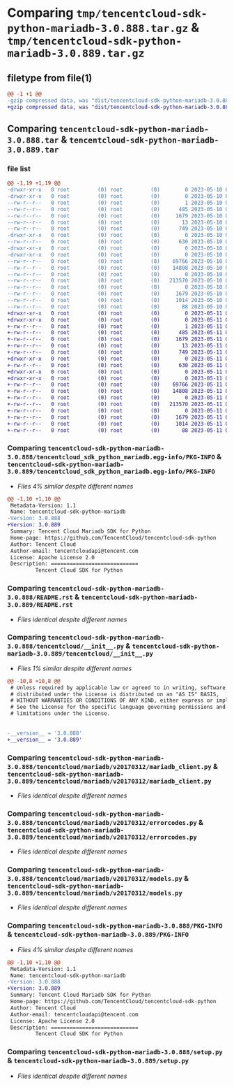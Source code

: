 # Comparing `tmp/tencentcloud-sdk-python-mariadb-3.0.888.tar.gz` & `tmp/tencentcloud-sdk-python-mariadb-3.0.889.tar.gz`

## filetype from file(1)

```diff
@@ -1 +1 @@
-gzip compressed data, was "dist/tencentcloud-sdk-python-mariadb-3.0.888.tar", last modified: Wed May 10 02:19:27 2023, max compression
+gzip compressed data, was "dist/tencentcloud-sdk-python-mariadb-3.0.889.tar", last modified: Thu May 11 02:56:16 2023, max compression
```

## Comparing `tencentcloud-sdk-python-mariadb-3.0.888.tar` & `tencentcloud-sdk-python-mariadb-3.0.889.tar`

### file list

```diff
@@ -1,19 +1,19 @@
-drwxr-xr-x   0 root         (0) root         (0)        0 2023-05-10 02:19:27.000000 tencentcloud-sdk-python-mariadb-3.0.888/
-drwxr-xr-x   0 root         (0) root         (0)        0 2023-05-10 02:19:27.000000 tencentcloud-sdk-python-mariadb-3.0.888/tencentcloud_sdk_python_mariadb.egg-info/
--rw-r--r--   0 root         (0) root         (0)        1 2023-05-10 02:19:27.000000 tencentcloud-sdk-python-mariadb-3.0.888/tencentcloud_sdk_python_mariadb.egg-info/dependency_links.txt
--rw-r--r--   0 root         (0) root         (0)      485 2023-05-10 02:19:27.000000 tencentcloud-sdk-python-mariadb-3.0.888/tencentcloud_sdk_python_mariadb.egg-info/SOURCES.txt
--rw-r--r--   0 root         (0) root         (0)     1679 2023-05-10 02:19:27.000000 tencentcloud-sdk-python-mariadb-3.0.888/tencentcloud_sdk_python_mariadb.egg-info/PKG-INFO
--rw-r--r--   0 root         (0) root         (0)       13 2023-05-10 02:19:27.000000 tencentcloud-sdk-python-mariadb-3.0.888/tencentcloud_sdk_python_mariadb.egg-info/top_level.txt
--rw-r--r--   0 root         (0) root         (0)      749 2023-05-10 02:19:27.000000 tencentcloud-sdk-python-mariadb-3.0.888/README.rst
-drwxr-xr-x   0 root         (0) root         (0)        0 2023-05-10 02:19:27.000000 tencentcloud-sdk-python-mariadb-3.0.888/tencentcloud/
--rw-r--r--   0 root         (0) root         (0)      630 2023-05-10 02:19:27.000000 tencentcloud-sdk-python-mariadb-3.0.888/tencentcloud/__init__.py
-drwxr-xr-x   0 root         (0) root         (0)        0 2023-05-10 02:19:27.000000 tencentcloud-sdk-python-mariadb-3.0.888/tencentcloud/mariadb/
-drwxr-xr-x   0 root         (0) root         (0)        0 2023-05-10 02:19:27.000000 tencentcloud-sdk-python-mariadb-3.0.888/tencentcloud/mariadb/v20170312/
--rw-r--r--   0 root         (0) root         (0)    69766 2023-05-10 02:19:27.000000 tencentcloud-sdk-python-mariadb-3.0.888/tencentcloud/mariadb/v20170312/mariadb_client.py
--rw-r--r--   0 root         (0) root         (0)    14808 2023-05-10 02:19:27.000000 tencentcloud-sdk-python-mariadb-3.0.888/tencentcloud/mariadb/v20170312/errorcodes.py
--rw-r--r--   0 root         (0) root         (0)        0 2023-05-10 02:19:27.000000 tencentcloud-sdk-python-mariadb-3.0.888/tencentcloud/mariadb/v20170312/__init__.py
--rw-r--r--   0 root         (0) root         (0)   213570 2023-05-10 02:19:27.000000 tencentcloud-sdk-python-mariadb-3.0.888/tencentcloud/mariadb/v20170312/models.py
--rw-r--r--   0 root         (0) root         (0)        0 2023-05-10 02:19:27.000000 tencentcloud-sdk-python-mariadb-3.0.888/tencentcloud/mariadb/__init__.py
--rw-r--r--   0 root         (0) root         (0)     1679 2023-05-10 02:19:27.000000 tencentcloud-sdk-python-mariadb-3.0.888/PKG-INFO
--rw-r--r--   0 root         (0) root         (0)     1014 2023-05-10 02:19:27.000000 tencentcloud-sdk-python-mariadb-3.0.888/setup.py
--rw-r--r--   0 root         (0) root         (0)       88 2023-05-10 02:19:27.000000 tencentcloud-sdk-python-mariadb-3.0.888/setup.cfg
+drwxr-xr-x   0 root         (0) root         (0)        0 2023-05-11 02:56:15.000000 tencentcloud-sdk-python-mariadb-3.0.889/
+drwxr-xr-x   0 root         (0) root         (0)        0 2023-05-11 02:56:15.000000 tencentcloud-sdk-python-mariadb-3.0.889/tencentcloud_sdk_python_mariadb.egg-info/
+-rw-r--r--   0 root         (0) root         (0)        1 2023-05-11 02:56:15.000000 tencentcloud-sdk-python-mariadb-3.0.889/tencentcloud_sdk_python_mariadb.egg-info/dependency_links.txt
+-rw-r--r--   0 root         (0) root         (0)      485 2023-05-11 02:56:15.000000 tencentcloud-sdk-python-mariadb-3.0.889/tencentcloud_sdk_python_mariadb.egg-info/SOURCES.txt
+-rw-r--r--   0 root         (0) root         (0)     1679 2023-05-11 02:56:15.000000 tencentcloud-sdk-python-mariadb-3.0.889/tencentcloud_sdk_python_mariadb.egg-info/PKG-INFO
+-rw-r--r--   0 root         (0) root         (0)       13 2023-05-11 02:56:15.000000 tencentcloud-sdk-python-mariadb-3.0.889/tencentcloud_sdk_python_mariadb.egg-info/top_level.txt
+-rw-r--r--   0 root         (0) root         (0)      749 2023-05-11 02:56:15.000000 tencentcloud-sdk-python-mariadb-3.0.889/README.rst
+drwxr-xr-x   0 root         (0) root         (0)        0 2023-05-11 02:56:15.000000 tencentcloud-sdk-python-mariadb-3.0.889/tencentcloud/
+-rw-r--r--   0 root         (0) root         (0)      630 2023-05-11 02:56:15.000000 tencentcloud-sdk-python-mariadb-3.0.889/tencentcloud/__init__.py
+drwxr-xr-x   0 root         (0) root         (0)        0 2023-05-11 02:56:15.000000 tencentcloud-sdk-python-mariadb-3.0.889/tencentcloud/mariadb/
+drwxr-xr-x   0 root         (0) root         (0)        0 2023-05-11 02:56:15.000000 tencentcloud-sdk-python-mariadb-3.0.889/tencentcloud/mariadb/v20170312/
+-rw-r--r--   0 root         (0) root         (0)    69766 2023-05-11 02:56:15.000000 tencentcloud-sdk-python-mariadb-3.0.889/tencentcloud/mariadb/v20170312/mariadb_client.py
+-rw-r--r--   0 root         (0) root         (0)    14808 2023-05-11 02:56:15.000000 tencentcloud-sdk-python-mariadb-3.0.889/tencentcloud/mariadb/v20170312/errorcodes.py
+-rw-r--r--   0 root         (0) root         (0)        0 2023-05-11 02:56:15.000000 tencentcloud-sdk-python-mariadb-3.0.889/tencentcloud/mariadb/v20170312/__init__.py
+-rw-r--r--   0 root         (0) root         (0)   213570 2023-05-11 02:56:15.000000 tencentcloud-sdk-python-mariadb-3.0.889/tencentcloud/mariadb/v20170312/models.py
+-rw-r--r--   0 root         (0) root         (0)        0 2023-05-11 02:56:15.000000 tencentcloud-sdk-python-mariadb-3.0.889/tencentcloud/mariadb/__init__.py
+-rw-r--r--   0 root         (0) root         (0)     1679 2023-05-11 02:56:15.000000 tencentcloud-sdk-python-mariadb-3.0.889/PKG-INFO
+-rw-r--r--   0 root         (0) root         (0)     1014 2023-05-11 02:56:15.000000 tencentcloud-sdk-python-mariadb-3.0.889/setup.py
+-rw-r--r--   0 root         (0) root         (0)       88 2023-05-11 02:56:16.000000 tencentcloud-sdk-python-mariadb-3.0.889/setup.cfg
```

### Comparing `tencentcloud-sdk-python-mariadb-3.0.888/tencentcloud_sdk_python_mariadb.egg-info/PKG-INFO` & `tencentcloud-sdk-python-mariadb-3.0.889/tencentcloud_sdk_python_mariadb.egg-info/PKG-INFO`

 * *Files 4% similar despite different names*

```diff
@@ -1,10 +1,10 @@
 Metadata-Version: 1.1
 Name: tencentcloud-sdk-python-mariadb
-Version: 3.0.888
+Version: 3.0.889
 Summary: Tencent Cloud Mariadb SDK for Python
 Home-page: https://github.com/TencentCloud/tencentcloud-sdk-python
 Author: Tencent Cloud
 Author-email: tencentcloudapi@tencent.com
 License: Apache License 2.0
 Description: ============================
         Tencent Cloud SDK for Python
```

### Comparing `tencentcloud-sdk-python-mariadb-3.0.888/README.rst` & `tencentcloud-sdk-python-mariadb-3.0.889/README.rst`

 * *Files identical despite different names*

### Comparing `tencentcloud-sdk-python-mariadb-3.0.888/tencentcloud/__init__.py` & `tencentcloud-sdk-python-mariadb-3.0.889/tencentcloud/__init__.py`

 * *Files 1% similar despite different names*

```diff
@@ -10,8 +10,8 @@
 # Unless required by applicable law or agreed to in writing, software
 # distributed under the License is distributed on an "AS IS" BASIS,
 # WITHOUT WARRANTIES OR CONDITIONS OF ANY KIND, either express or implied.
 # See the License for the specific language governing permissions and
 # limitations under the License.
 
 
-__version__ = '3.0.888'
+__version__ = '3.0.889'
```

### Comparing `tencentcloud-sdk-python-mariadb-3.0.888/tencentcloud/mariadb/v20170312/mariadb_client.py` & `tencentcloud-sdk-python-mariadb-3.0.889/tencentcloud/mariadb/v20170312/mariadb_client.py`

 * *Files identical despite different names*

### Comparing `tencentcloud-sdk-python-mariadb-3.0.888/tencentcloud/mariadb/v20170312/errorcodes.py` & `tencentcloud-sdk-python-mariadb-3.0.889/tencentcloud/mariadb/v20170312/errorcodes.py`

 * *Files identical despite different names*

### Comparing `tencentcloud-sdk-python-mariadb-3.0.888/tencentcloud/mariadb/v20170312/models.py` & `tencentcloud-sdk-python-mariadb-3.0.889/tencentcloud/mariadb/v20170312/models.py`

 * *Files identical despite different names*

### Comparing `tencentcloud-sdk-python-mariadb-3.0.888/PKG-INFO` & `tencentcloud-sdk-python-mariadb-3.0.889/PKG-INFO`

 * *Files 4% similar despite different names*

```diff
@@ -1,10 +1,10 @@
 Metadata-Version: 1.1
 Name: tencentcloud-sdk-python-mariadb
-Version: 3.0.888
+Version: 3.0.889
 Summary: Tencent Cloud Mariadb SDK for Python
 Home-page: https://github.com/TencentCloud/tencentcloud-sdk-python
 Author: Tencent Cloud
 Author-email: tencentcloudapi@tencent.com
 License: Apache License 2.0
 Description: ============================
         Tencent Cloud SDK for Python
```

### Comparing `tencentcloud-sdk-python-mariadb-3.0.888/setup.py` & `tencentcloud-sdk-python-mariadb-3.0.889/setup.py`

 * *Files identical despite different names*

